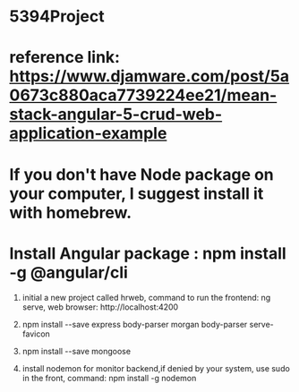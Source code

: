 # 5394Project
# reference link: https://www.djamware.com/post/5a0673c880aca7739224ee21/mean-stack-angular-5-crud-web-application-example
# If you don't have Node package on your computer, I suggest install it with homebrew.
# Install Angular package : npm install -g @angular/cli

1. initial a new project called hrweb, command to run the frontend: ng serve, web browser: http://localhost:4200

2. npm install --save express body-parser morgan body-parser serve-favicon

3. npm install --save mongoose

4. install nodemon for monitor backend,if denied by your system, use sudo in the front, command: npm install -g nodemon



